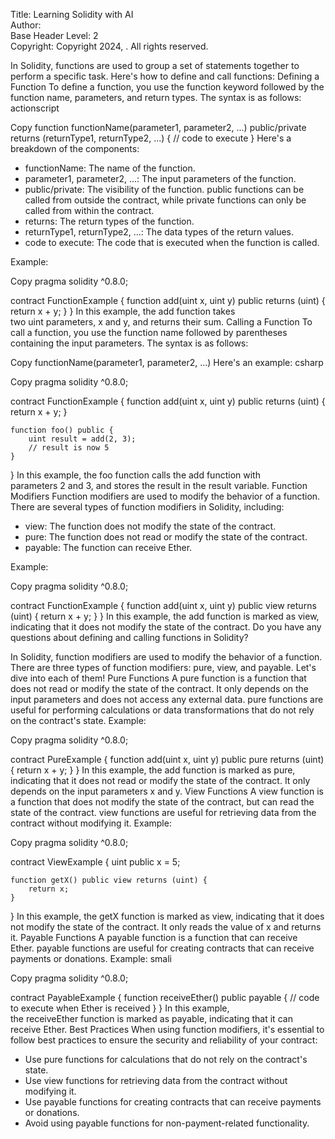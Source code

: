 Title: Learning Solidity with AI  
Author:   
Base Header Level: 2  
Copyright: Copyright 2024, . All rights reserved.

In Solidity, functions are used to group a set of statements together to perform a specific task. Here's how to define and call functions:
Defining a Function
To define a function, you use the function keyword followed by the function name, parameters, and return types. The syntax is as follows:
actionscript

Copy
function functionName(parameter1, parameter2, ...) public/private returns (returnType1, returnType2, ...) {
    // code to execute
}
Here's a breakdown of the components:

* functionName: The name of the function.
* parameter1, parameter2, ...: The input parameters of the function.
* public/private: The visibility of the function. public functions can be called from outside the contract, while private functions can only be called from within the contract.
* returns: The return types of the function.
* returnType1, returnType2, ...: The data types of the return values.
* code to execute: The code that is executed when the function is called.

Example:


Copy
pragma solidity ^0.8.0;

contract FunctionExample {
    function add(uint x, uint y) public returns (uint) {
        return x + y;
    }
}
In this example, the add function takes two uint parameters, x and y, and returns their sum.
Calling a Function
To call a function, you use the function name followed by parentheses containing the input parameters. The syntax is as follows:


Copy
functionName(parameter1, parameter2, ...)
Here's an example:
csharp

Copy
pragma solidity ^0.8.0;

contract FunctionExample {
    function add(uint x, uint y) public returns (uint) {
        return x + y;
    }

    function foo() public {
        uint result = add(2, 3);
        // result is now 5
    }
}
In this example, the foo function calls the add function with parameters 2 and 3, and stores the result in the result variable.
Function Modifiers
Function modifiers are used to modify the behavior of a function. There are several types of function modifiers in Solidity, including:

* view: The function does not modify the state of the contract.
* pure: The function does not read or modify the state of the contract.
* payable: The function can receive Ether.

Example:


Copy
pragma solidity ^0.8.0;

contract FunctionExample {
    function add(uint x, uint y) public view returns (uint) {
        return x + y;
    }
}
In this example, the add function is marked as view, indicating that it does not modify the state of the contract.
Do you have any questions about defining and calling functions in Solidity?


In Solidity, function modifiers are used to modify the behavior of a function. There are three types of function modifiers: pure, view, and payable. Let's dive into each of them!
Pure Functions
A pure function is a function that does not read or modify the state of the contract. It only depends on the input parameters and does not access any external data. pure functions are useful for performing calculations or data transformations that do not rely on the contract's state.
Example:


Copy
pragma solidity ^0.8.0;

contract PureExample {
    function add(uint x, uint y) public pure returns (uint) {
        return x + y;
    }
}
In this example, the add function is marked as pure, indicating that it does not read or modify the state of the contract. It only depends on the input parameters x and y.
View Functions
A view function is a function that does not modify the state of the contract, but can read the state of the contract. view functions are useful for retrieving data from the contract without modifying it.
Example:


Copy
pragma solidity ^0.8.0;

contract ViewExample {
    uint public x = 5;

    function getX() public view returns (uint) {
        return x;
    }
}
In this example, the getX function is marked as view, indicating that it does not modify the state of the contract. It only reads the value of x and returns it.
Payable Functions
A payable function is a function that can receive Ether. payable functions are useful for creating contracts that can receive payments or donations.
Example:
smali

Copy
pragma solidity ^0.8.0;

contract PayableExample {
    function receiveEther() public payable {
        // code to execute when Ether is received
    }
}
In this example, the receiveEther function is marked as payable, indicating that it can receive Ether.
Best Practices
When using function modifiers, it's essential to follow best practices to ensure the security and reliability of your contract:

* Use pure functions for calculations that do not rely on the contract's state.
* Use view functions for retrieving data from the contract without modifying it.
* Use payable functions for creating contracts that can receive payments or donations.
* Avoid using payable functions for non-payment-related functionality.
